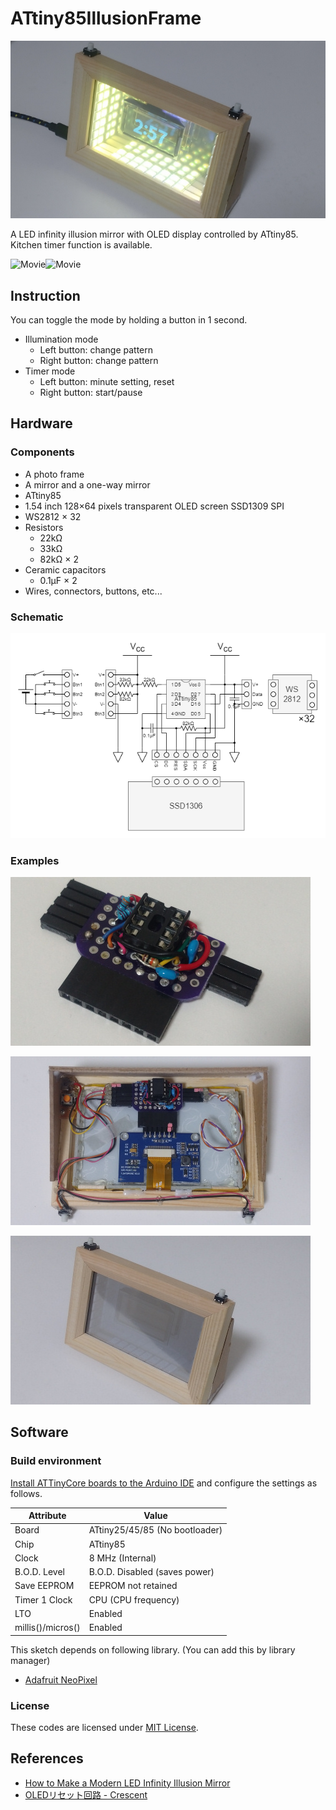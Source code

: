 # ATtiny85IllusionFrame

![Picture](doc/picture1.jpg)

A LED infinity illusion mirror with OLED display controlled by ATtiny85.
Kitchen timer function is available.

![Movie](doc/movie1.gif)![Movie](doc/movie2.gif)

## Instruction

You can toggle the mode by holding a button in 1 second.

* Illumination mode
  * Left button: change pattern
  * Right button: change pattern
* Timer mode
  * Left button: minute setting, reset
  * Right button: start/pause

## Hardware

### Components

* A photo frame
* A mirror and a one-way mirror
* ATtiny85
* 1.54 inch 128&times;64 pixels transparent OLED screen SSD1309 SPI
* WS2812 &times; 32
* Resistors
  * 22k&Omega;
  * 33k&Omega;
  * 82k&Omega; &times; 2
* Ceramic capacitors
  * 0.1&micro;F &times; 2
* Wires, connectors, buttons, etc...

### Schematic

![Schemantic](doc/schematic.png)

### Examples

![Example](doc/picture2.jpg)

![Example](doc/picture3.jpg)

![Example](doc/picture4.jpg)

## Software

### Build environment

[Install ATTinyCore boards to the Arduino IDE](https://github.com/SpenceKonde/ATTinyCore/blob/v2.0.0-devThis-is-the-head-submit-PRs-against-this/Installation.md) and configure the settings as follows.

Attribute        |Value
-----------------|------------------------------
Board            |ATtiny25/45/85 (No bootloader)
Chip             |ATtiny85
Clock            |8 MHz (Internal)
B.O.D. Level     |B.O.D. Disabled (saves power)
Save EEPROM      |EEPROM not retained
Timer 1 Clock    |CPU (CPU frequency)
LTO              |Enabled
millis()/micros()|Enabled

This sketch depends on following library. (You can add this by library manager)

* [Adafruit NeoPixel](https://github.com/adafruit/Adafruit_NeoPixel)

### License

These codes are licensed under [MIT License](LICENSE).

## References

* [How to Make a Modern LED Infinity Illusion Mirror](https://www.youtube.com/watch?v=sAPGw0SD1DE)
* [OLEDリセット回路 - Crescent](http://meerstern.seesaa.net/article/456205002.html)

